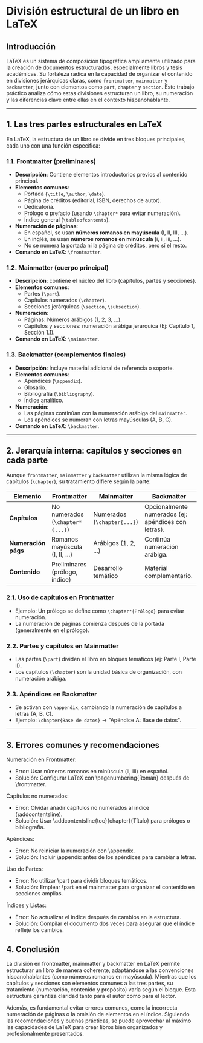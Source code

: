 # División estructural de un libro en LaTeX

## Introducción

LaTeX es un sistema de composición tipográfica ampliamente utilizado para la creación de documentos estructurados, especialmente libros y tesis académicas. Su fortaleza radica en la capacidad de organizar el contenido en divisiones jerárquicas claras, como `frontmatter`, `mainmatter` y `backmatter`, junto con elementos como `part`, `chapter` y `section`. Este trabajo práctico analiza cómo estas divisiones estructuran un libro, su numeración y las diferencias clave entre ellas en el contexto hispanohablante.

---

## 1. Las tres partes estructurales en LaTeX

En LaTeX, la estructura de un libro se divide en tres bloques principales, cada uno con una función específica:

### 1.1. Frontmatter (preliminares)
- **Descripción**: Contiene elementos introductorios previos al contenido principal.
- **Elementos comunes**:
  - Portada (`\title`, `\author`, `\date`).
  - Página de créditos (editorial, ISBN, derechos de autor).
  - Dedicatoria.
  - Prólogo o prefacio (usando `\chapter*` para evitar numeración).
  - Índice general (`\tableofcontents`).
- **Numeración de páginas**: 
  - En español, se usan **números romanos en mayúscula** (I, II, III, ...).
  - En inglés, se usan **números romanos en minúscula** (i, ii, iii, ...).
  - No se numera la portada ni la página de créditos, pero sí el resto.
- **Comando en LaTeX**: `\frontmatter`.

### 1.2. Mainmatter (cuerpo principal)
- **Descripción**: contiene el núcleo del libro (capítulos, partes y secciones).
- **Elementos comunes**:
  - Partes (`\part`).
  - Capítulos numerados (`\chapter`).
  - Secciones jerárquicas (`\section`, `\subsection`).
- **Numeración**:
  - Páginas: Números arábigos (1, 2, 3, ...).
  - Capítulos y secciones: numeración arábiga jerárquica (Ej: Capítulo 1, Sección 1.1).
- **Comando en LaTeX**: `\mainmatter`.

### 1.3. Backmatter (complementos finales)
- **Descripción**: Incluye material adicional de referencia o soporte.
- **Elementos comunes**:
  - Apéndices (`\appendix`).
  - Glosario.
  - Bibliografía (`\bibliography`).
  - Índice analítico.
- **Numeración**:
  - Las páginas continúan con la numeración arábiga del `mainmatter`.
  - Los apéndices se numeran con letras mayúsculas (A, B, C).
- **Comando en LaTeX**: `\backmatter`.

---

## 2. Jerarquía interna: capítulos y secciones en cada parte

Aunque `frontmatter`, `mainmatter` y `backmatter` utilizan la misma lógica de capítulos (`\chapter`), su tratamiento difiere según la parte:

| **Elemento**       | **Frontmatter**                 | **Mainmatter**                  | **Backmatter**                  |
|---------------------|---------------------------------|----------------------------------|----------------------------------|
| **Capítulos**       | No numerados (`\chapter*{...}`) | Numerados (`\chapter{...}`)      | Opcionalmente numerados (ej: apéndices con letras). |
| **Numeración págs** | Romanos mayúscula (I, II, ...)  | Arábigos (1, 2, ...)            | Continúa numeración arábiga.     |
| **Contenido**       | Preliminares (prólogo, índice)  | Desarrollo temático              | Material complementario.         |

### 2.1. Uso de capítulos en Frontmatter
- Ejemplo: Un prólogo se define como `\chapter*{Prólogo}` para evitar numeración.
- La numeración de páginas comienza después de la portada (generalmente en el prólogo).

### 2.2. Partes y capítulos en Mainmatter
- Las partes (`\part`) dividen el libro en bloques temáticos (ej: Parte I, Parte II).
- Los capítulos (`\chapter`) son la unidad básica de organización, con numeración arábiga.

### 2.3. Apéndices en Backmatter
- Se activan con `\appendix`, cambiando la numeración de capítulos a letras (A, B, C).
- Ejemplo: `\chapter{Base de datos}` → "Apéndice A: Base de datos".

---

## 3. Errores comunes y recomendaciones

Numeración en Frontmatter:
- Error: Usar números romanos en minúscula (ii, iii) en español.
- Solución: Configurar LaTeX con \pagenumbering{Roman} después de \frontmatter.

Capítulos no numerados:
- Error: Olvidar añadir capítulos no numerados al índice (\addcontentsline).
- Solución: Usar \addcontentsline{toc}{chapter}{Título} para prólogos o bibliografía.

Apéndices:
- Error: No reiniciar la numeración con \appendix.
- Solución: Incluir \appendix antes de los apéndices para cambiar a letras.

Uso de Partes:
- Error: No utilizar \part para dividir bloques temáticos.
- Solución: Emplear \part en el mainmatter para organizar el contenido en secciones amplias.

Índices y Listas:
- Error: No actualizar el índice después de cambios en la estructura.
- Solución: Compilar el documento dos veces para asegurar que el índice refleje los cambios.

## 4. Conclusión

La división en frontmatter, mainmatter y backmatter en LaTeX permite estructurar un libro de manera coherente, adaptándose a las convenciones hispanohablantes (como números romanos en mayúscula). Mientras que los capítulos y secciones son elementos comunes a las tres partes, su tratamiento (numeración, contenido y propósito) varía según el bloque. Esta estructura garantiza claridad tanto para el autor como para el lector.

Además, es fundamental evitar errores comunes, como la incorrecta numeración de páginas o la omisión de elementos en el índice. Siguiendo las recomendaciones y buenas prácticas, se puede aprovechar al máximo las capacidades de LaTeX para crear libros bien organizados y profesionalmente presentados.



